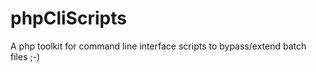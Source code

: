 phpCliScripts
=============

A php toolkit for command line interface scripts to bypass/extend batch files ;-)
